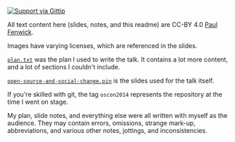 [![Support via Gittip](https://rawgithub.com/twolfson/gittip-badge/0.1.0/dist/gittip.png)](https://www.gittip.com/pjf/)

All text content here (slides, notes, and this readme) are CC-BY 4.0
[Paul Fenwick](http://pjf.id.au/).

Images have varying licenses, which are referenced in the slides.

[`plan.txt`](https://github.com/pjf/open-source-and-social-change/blob/master/plan.txt) was the plan I used to write the talk. It contains a lot more content, and a lot of sections I couldn't include.

[`open-source-and-social-change.pin`](https://github.com/pjf/open-source-and-social-change/blob/master/open-source-and-social-change.pin) is the slides used for the talk itself.

If you're skilled with git, the tag `oscon2014` represents the repository at the time I went on stage.

My plan, slide notes, and everything else were all written with myself as the audience. They may contain errors, omissions, strange mark-up, abbreviations, and various other notes, jottings, and inconsistencies.
